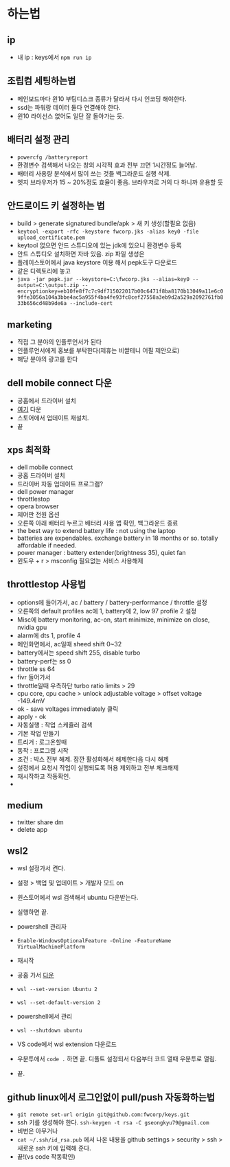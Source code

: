 # 하는법

## ip

- 내 ip : keys에서 `npm run ip`

## 조립컴 세팅하는법

- 메인보드마다 윈10 부팅디스크 종류가 달라서 다시 인코딩 해야한다.
- ssd는 파워랑 데이터 둘다 연결해야 한다.
- 윈10 라이선스 없어도 일단 잘 돌아가는 듯.

## 배터리 설정 관리

- `powercfg /batteryreport`
- 환경변수 검색해서 나오는 창의 시각적 효과 전부 끄면 1시간정도 늘어남.
- 배터리 사용량 분석에서 많이 쓰는 것들 백그라운드 실행 삭제.
- 엣지 브라우저가 15 ~ 20%정도 효율이 좋음. 브라우저로 거의 다 하니까 유용할 듯

## 안드로이드 키 설정하는 법

- build > generate signatured bundle/apk > 새 키 생성(할필요 없음)
- `keytool -export -rfc -keystore fwcorp.jks -alias key0 -file upload_certificate.pem`
- keytool 없으면 안드 스튜디오에 있는 jdk에 있으니 환경변수 등록
- 안드 스튜디오 설치하면 자바 있음. zip 파일 생성은
- 플레이스토어에서 java keystore 이용 해서 pepk도구 다운로드
- 같은 디렉토리에 놓고 
- `java -jar pepk.jar --keystore=C:\fwcorp.jks --alias=key0 --output=C:\output.zip --encryptionkey=eb10fe8f7c7c9df715022017b00c6471f8ba8170b13049a11e6c09ffe3056a104a3bbe4ac5a955f4ba4fe93fc8cef27558a3eb9d2a529a2092761fb833b656cd48b9de6a --include-cert`

## marketing

- 직접 그 분야의 인플루언서가 된다
- 인플루언서에게 홍보를 부탁한다(제휴는 비쌀테니 어필 제안으로)
- 해당 분야의 광고를 한다

## dell mobile connect 다운

- 공홈에서 드라이버 설치
- [여기](https://www.windowslatest.com/2018/01/15/install-dell-mobile-connect-app-windows-10/?linkId=64176106) 다운
- 스토어에서 업데이트 재설치.
- 끝

## xps 최적화

- dell mobile connect
- 공홈 드라이버 설치
- 드라이버 자동 업데이트 프로그램?
- dell power manager
- throttlestop
- opera browser
- 제어판 전원 옵션
- 오른쪽 아래 배터리 누르고 배터리 사용 앱 확인, 백그라운드 종료
- the best way to extend battery life : not using the laptop
- batteries are expendables. exchange battery in 18 months or so. totally affordable if needed.
- power manager : battery extender(brightness 35), quiet fan
- 윈도우 + r > msconfig 필요없는 서비스 사용해제

## throttlestop 사용법

- options에 들어가서, ac / battery / battery-performance / throttle 설정
- 오른쪽의 default profiles ac에 1, battery에 2, low 97 profile 2 설정
- Misc에 battery monitoring, ac-on, start minimize, minimize on close, nvidia gpu
- alarm에 dts 1, profile 4
- 메인화면에서, ac일때 sheed shift 0~32
- battery에서는 speed shift 255, disable turbo
- battery-perf는 ss 0
- throttle ss 64
- fivr 들어가서
- throttle일때 우측하단 turbo ratio limits > 29
- cpu core, cpu cache > unlock adjustable voltage > offset voltage -149.4mV
- ok - save voltages immediately 클릭
- apply - ok
- 자동실행 : 작업 스케쥴러 검색
- 기본 작업 만들기
- 트리거 : 로그온할때
- 동작 : 프로그램 시작
- 조건 : 박스 전부 해제. 잠깐 활성화해서 해제한다음 다시 해제
- 설정에서 요청시 작업이 실행되도록 허용 제외하고 전부 체크해제
- 재시작하고 작동확인.
- 
## medium

- twitter share dm
- delete app

## wsl2

- wsl 설정가서 켠다.
- 설정 > 백업 및 업데이트 > 개발자 모드 on
- 윈스토어에서 wsl 검색해서 ubuntu 다운받는다.
- 실행하면 끝.

- powershell 관리자
- `Enable-WindowsOptionalFeature -Online -FeatureName VirtualMachinePlatform`
- 재시작
- 공홈 가서 [다운](https://docs.microsoft.com/ko-kr/windows/wsl/wsl2-kernel)
- `wsl --set-version Ubuntu 2`
- `wsl --set-default-version 2`
- powershell에서 관리
- `wsl --shutdown ubuntu`
- VS code에서 wsl extension 다운로드
- 우분투에서 `code .` 하면 끝. 디폴트 설정되서 다음부터 코드 열때 우분투로 열림.
- 끝.

## github linux에서 로그인없이 pull/push 자동화하는법

- `git remote set-url origin git@github.com:fwcorp/keys.git`
- ssh 키를 생성해야 한다. `ssh-keygen -t rsa -C gseongkyu79@gmail.com`
- 비번은 아무거나
- `cat ~/.ssh/id_rsa.pub` 에서 나온 내용을 github settings > security > ssh > 새로운 ssh 키에 입력해 준다.
- 끝!(vs code 작동확인)
